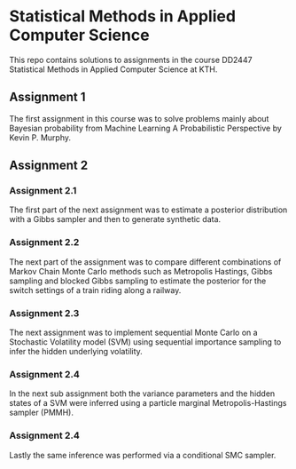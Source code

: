 # Statistical Methods in Applied Computer Science
This repo contains solutions to assignments in the course DD2447 Statistical Methods in Applied Computer Science at KTH.


## Assignment 1
The first assignment in this course was to solve problems mainly about Bayesian probability from Machine Learning A Probabilistic 
Perspective by Kevin P. Murphy. 

## Assignment 2
### Assignment 2.1
The first part of the next assignment was to estimate a posterior distribution with a Gibbs sampler and then to generate synthetic 
data. 

### Assignment 2.2
The next part of the assignment was to compare different combinations of Markov Chain Monte Carlo methods such as Metropolis Hastings, 
Gibbs sampling and blocked Gibbs sampling to estimate the posterior for the switch settings of a train riding along a
railway. 

### Assignment 2.3
The next assignment was to implement sequential Monte Carlo on a Stochastic Volatility model (SVM) using sequential
importance sampling to infer the hidden underlying volatility. 

### Assignment 2.4
In the next sub assignment both the variance parameters and the hidden states of a SVM were inferred using a particle marginal 
Metropolis-Hastings sampler (PMMH). 

### Assignment 2.4
Lastly the same inference was performed via a conditional SMC sampler.
